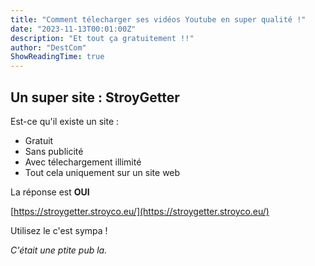```yaml
---
title: "Comment télecharger ses vidéos Youtube en super qualité !"
date: "2023-11-13T00:01:00Z"
description: "Et tout ça gratuitement !!"
author: "DestCom"
ShowReadingTime: true
---
```


## Un super site : StroyGetter

Est-ce qu'il existe un site :

- Gratuit
- Sans publicité
- Avec télechargement illimité
- Tout cela uniquement sur un site web

La réponse est **OUI**

[https://stroygetter.stroyco.eu/](https://stroygetter.stroyco.eu/)

Utilisez le c'est sympa !

_C'était une ptite pub la._
